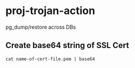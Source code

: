 # proj-trojan-action

pg_dump/restore across DBs

## Create base64 string of SSL Cert

```shell
cat name-of-cert-file.pem | base64
```
